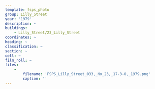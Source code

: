 ```yaml
---
template: fsps_photo
group: Lilly_Street
year: '1979'
description: ~
buildings:
    - Lilly_Street/23_Lilly_Street
coordinates: ~
heading: ~
classification: ~
section: ~
cell: ~
film_roll: ~
files:
    -
        filename: 'FSPS_Lilly_Street_033,_No_23,_17-3-O,_1979.png'
        caption: ''
---
```

